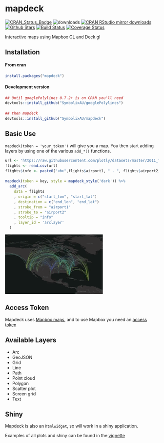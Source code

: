 # mapdeck

[![CRAN_Status_Badge](http://www.r-pkg.org/badges/version/mapdeck)](http://cran.r-project.org/package=mapdeck)
![downloads](http://cranlogs.r-pkg.org/badges/grand-total/mapdeck)
[![CRAN RStudio mirror downloads](http://cranlogs.r-pkg.org/badges/mapdeck)](http://cran.r-project.org/web/packages/mapdeck/index.html)
[![Github Stars](https://img.shields.io/github/stars/SymbolixAU/mapdeck.svg?style=social&label=Github)](https://github.com/SymbolixAU/mapdeck)
[![Build Status](https://travis-ci.org/SymbolixAU/mapdeck.svg?branch=master)](https://travis-ci.org/SymbolixAU/mapdeck)
[![Coverage Status](https://codecov.io/github/SymbolixAU/mapdeck/coverage.svg?branch=master)](https://codecov.io/github/SymbolixAU/mapdeck?branch=master)

Interactive maps using Mapbox GL and Deck.gl

## Installation

#### From cran

```r
install.packages("mapdeck")
```

#### Development version
```r
## Until googlePolylines 0.7.2+ is on CRAN you'll need 
devtools::install_github("SymbolixAU/googlePolylines")

## then mapdeck
devtools::install_github("SymbolixAU/mapdeck")
```

## Basic Use

`mapdeck(token = 'your_token')` will give you a map. You then start adding layers by using one of the various `add_*()` functions. 

```r
url <- 'https://raw.githubusercontent.com/plotly/datasets/master/2011_february_aa_flight_paths.csv'
flights <- read.csv(url)
flights$info <- paste0("<b>",flights$airport1, " - ", flights$airport2, "</b>")

mapdeck(token = key, style = mapdeck_style('dark')) %>%
  add_arc(
    data = flights
    , origin = c("start_lon", "start_lat")
    , destination = c("end_lon", "end_lat")
    , stroke_from = "airport1"
    , stroke_to = "airport2"
    , tooltip = "info"
    , layer_id = 'arclayer'
  )
```

![Arcs](./vignettes/img/readme_arcs_small.gif)

## Access Token

Mapdeck uses [Mapbox maps](https://www.mapbox.com/), and to use Mapbox you need an [access token](https://www.mapbox.com/help/how-access-tokens-work/)

## Available Layers

- Arc
- GeoJSON
- Grid
- Line
- Path 
- Point cloud
- Polygon
- Scatter plot
- Screen grid
- Text


## Shiny

Mapdeck is also an `htmlwidget`, so will work in a shiny application. 

Examples of all plots and shiny can be found in the [vignette](https://github.com/SymbolixAU/mapdeck/blob/master/vignettes/mapdeck.Rmd)
